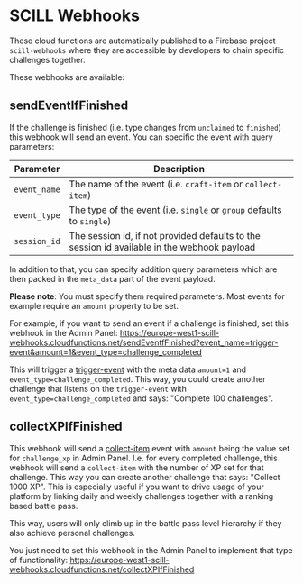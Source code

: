 # SCILL Webhooks

These cloud functions are automatically published to a Firebase project `scill-webhooks` where they are accessible
by developers to chain specific challenges together. 

These webhooks are available:

## sendEventIfFinished

If the challenge is finished (i.e. type changes from `unclaimed` to `finished`) this webhook will send an event. You
can specific the event with query parameters:

|Parameter|Description|
|---------|-----------|
| `event_name` | The name of the event (i.e. `craft-item` or `collect-item`) |
| `event_type` | The type of the event (i.e. `single` or `group` defaults to `single`)|
| `session_id` | The session id, if not provided defaults to the session id available in the webhook payload |

In addition to that, you can specify addition query parameters which are then packed in the `meta_data` part of
the event payload. 

**Please note**: You must specify them required parameters. Most events for example require an `amount` property to
be set.

For example, if you want to send an event if a challenge is finished, set this webhook in the Admin Panel:
https://europe-west1-scill-webhooks.cloudfunctions.net/sendEventfFinished?event_name=trigger-event&amount=1&event_type=challenge_completed

This will trigger a [trigger-event](https://developers.scillgame.com/events.html#trigger-event) with the meta data
`amount=1` and `event_type=challenge_completed`. This way, you could create another challenge that listens on the
`trigger-event` with `event_type=challenge_completed` and says: "Complete 100 challenges".

## collectXPIfFinished

This webhook will send a [collect-item](https://developers.scillgame.com/events.html#collect-item) event with `amount`
being the value set for `challenge_xp` in Admin Panel. I.e. for every completed challenge, this webhook will
send a `collect-item` with the number of XP set for that challenge. This way you can create another challenge
that says: "Collect 1000 XP". This is especially useful if you want to drive usage of your platform by linking
daily and weekly challenges together with a ranking based battle pass.

This way, users will only climb up in the battle pass level hierarchy if they also achieve personal challenges.

You just need to set this webhook in the Admin Panel to implement that type of functionality:
https://europe-west1-scill-webhooks.cloudfunctions.net/collectXPIfFinished
